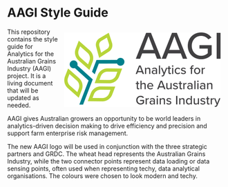 # AAGI Style Guide

<img src="assets/aagi-logo.svg" align="right" style="margin:10px" alt="Analytics for the Australian Grains Industry Logo, a stylised wheat head that represents the Australian Grains Industry, while the two connector points represent data loading or data sensing points, often used when representing techy, data analytical organisations." />

This repository contains the style guide for Analytics for the Australian Grains Industry (AAGI) project.
It is a living document that will be updated as needed.

AAGI gives Australian growers an opportunity to be world leaders in analytics-driven decision making to drive efficiency and precision and support farm enterprise risk management.

The new AAGI logo will be used in conjunction with the three strategic partners and GRDC.
The wheat head represents the Australian Grains Industry, while the two connector points represent data loading or data sensing points, often used when representing techy, data analytical organisations.
The colours were chosen to look modern and techy.
